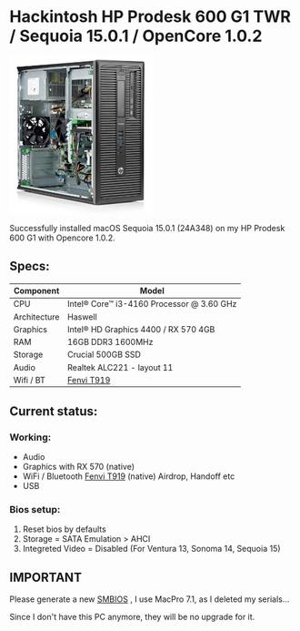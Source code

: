 # Hackintosh HP Prodesk 600 G1 TWR / Sequoia 15.0.1 / OpenCore 1.0.2

<img src="https://github.com/Marcoun57/Hackintosh-HP-Prodesk-600-G1/blob/main/Prodesk%20picture.jpg" width=50% height=50%>

Successfully installed macOS Sequoia 15.0.1 (24A348) on my HP Prodesk 600 G1 with Opencore 1.0.2.

## Specs:

| Component  | Model |
| ------------- | ------------- |
| CPU  | Intel® Core™ i3-4160 Processor @ 3.60 GHz  |
| Architecture  | Haswell  |
| Graphics  | Intel® HD Graphics 4400 / RX 570 4GB  |
| RAM  | 16GB DDR3 1600MHz  |
| Storage  | Crucial 500GB SSD  |
| Audio  | Realtek ALC221 - layout 11  |
| Wifi / BT  | <a href="https://github.com/Marcoun57/Fenvi-T919-Sonoma-Sequoia">Fenvi T919</a>  |


## Current status:

### Working:

- Audio
- Graphics with RX 570 (native)
- WiFi / Bluetooth <a href="https://github.com/Marcoun57/Fenvi-T919-Sonoma-Sequoia">Fenvi T919</a> (native) Airdrop, Handoff etc
- USB

### Bios setup:

1. Reset bios by defaults
2. Storage = SATA Emulation > AHCI
3. Integreted Video = Disabled (For Ventura 13, Sonoma 14, Sequoia 15)



## IMPORTANT

Please generate a new <a href="https://github.com/corpnewt/GenSMBIOS">SMBIOS</a> , I use MacPro 7.1, as I deleted my serials...

Since I don't have this PC anymore, they will be no upgrade for it.

